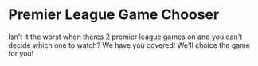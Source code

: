 # Premier League Game Chooser
Isn't it the worst when theres 2 premier league games on and you can't decide which one to watch? We have you covered! We'll choice the game for you!
